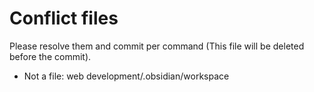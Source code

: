 # Conflict files
Please resolve them and commit per command (This file will be deleted before the commit).
- Not a file: web development/.obsidian/workspace